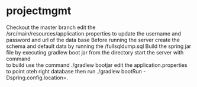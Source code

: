 # projectmgmt
Checkout the master branch 
edit the <projectcheckout>/src/main/resources/application.properties to update the username and password and url of the data base
Before running the server create the schema and default data by running the <projectcheckout>/fullsqldump.sql
Build the spring jar file  by executing  gradlew boot jar from the  <projectcheckout> directory
start the server  with command  
  to build use the command 
  <projectcheckout> ./gradlew bootjar
    edit the application.properties to point oteh right database 
    then run 
  ./gradlew bootRun  -Dspring.config.location=.
